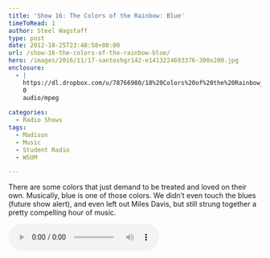 ```yaml
---
title: 'Show 16: The Colors of the Rainbow: Blue'
timeToRead: 1 
author: Steel Wagstaff
type: post
date: 2012-10-25T23:48:58+00:00
url: /show-16-the-colors-of-the-rainbow-blue/
hero: /images/2016/11/17-santoshgr142-e1413224693376-300x200.jpg
enclosure:
  - |
    https://dl.dropbox.com/u/78766980/18%20Colors%20of%20the%20Rainbow_%20Blue%20%5BShow.mp3
    0
    audio/mpeg
    
categories:
  - Radio Shows
tags:
  - Madison
  - Music
  - Student Radio
  - WSUM

---
```

There are some colors that just demand to be treated and loved on their own. Musically, blue is one of those colors. We didn&#8217;t even touch the blues (future show alert), and even left out Miles Davis, but still strung together a pretty compelling hour of music. 

<audio controls src="https://dl.dropbox.com/u/78766980/18%20Colors%20of%20the%20Rainbow_%20Blue%20%5BShow.mp3"></audio>